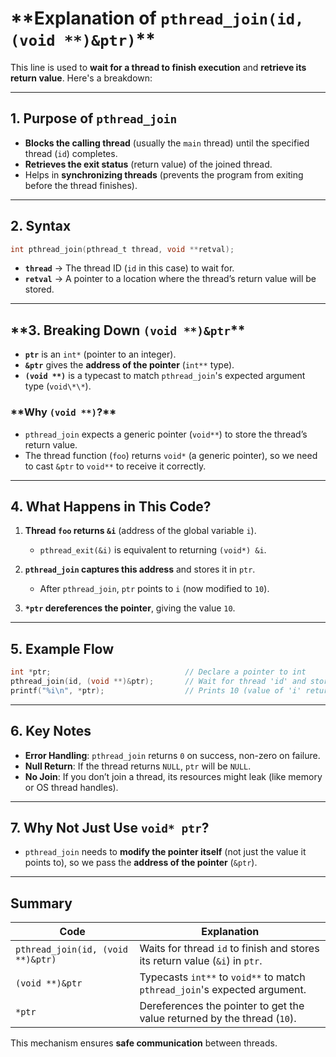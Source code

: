# **Explanation of `pthread_join(id, (void **)&ptr)`\*\*

This line is used to **wait for a thread to finish execution** and **retrieve its return value**. Here's a breakdown:

---

## **1. Purpose of `pthread_join`**

- **Blocks the calling thread** (usually the `main` thread) until the specified thread (`id`) completes.
- **Retrieves the exit status** (return value) of the joined thread.
- Helps in **synchronizing threads** (prevents the program from exiting before the thread finishes).

---

## **2. Syntax**

```c
int pthread_join(pthread_t thread, void **retval);
```

- **`thread`** → The thread ID (`id` in this case) to wait for.
- **`retval`** → A pointer to a location where the thread’s return value will be stored.

---

## **3. Breaking Down `(void **)&ptr`\*\*

- **`ptr`** is an `int*` (pointer to an integer).
- **`&ptr`** gives the **address of the pointer** (`int**` type).
- **`(void **)`** is a typecast to match `pthread_join`'s expected argument type (`void\*\*`).

### **Why `(void **)`?\*\*

- `pthread_join` expects a generic pointer (`void**`) to store the thread’s return value.
- The thread function (`foo`) returns `void*` (a generic pointer), so we need to cast `&ptr` to `void**` to receive it correctly.

---

## **4. What Happens in This Code?**

1. **Thread `foo` returns `&i`** (address of the global variable `i`).

   - `pthread_exit(&i)` is equivalent to returning `(void*) &i`.

2. **`pthread_join` captures this address** and stores it in `ptr`.

   - After `pthread_join`, `ptr` points to `i` (now modified to `10`).

3. **`*ptr` dereferences the pointer**, giving the value `10`.

---

## **5. Example Flow**

```c
int *ptr;                              // Declare a pointer to int
pthread_join(id, (void **)&ptr);       // Wait for thread 'id' and store its return value in 'ptr'
printf("%i\n", *ptr);                  // Prints 10 (value of 'i' returned by foo())
```

---

## **6. Key Notes**

- **Error Handling**: `pthread_join` returns `0` on success, non-zero on failure.
- **Null Return**: If the thread returns `NULL`, `ptr` will be `NULL`.
- **No Join**: If you don’t join a thread, its resources might leak (like memory or OS thread handles).

---

## **7. Why Not Just Use `void* ptr`?**

- `pthread_join` needs to **modify the pointer itself** (not just the value it points to), so we pass the **address of the pointer** (`&ptr`).

---

## **Summary**

| Code                              | Explanation                                                                  |
| --------------------------------- | ---------------------------------------------------------------------------- |
| `pthread_join(id, (void **)&ptr)` | Waits for thread `id` to finish and stores its return value (`&i`) in `ptr`. |
| `(void **)&ptr`                   | Typecasts `int**` to `void**` to match `pthread_join`'s expected argument.   |
| `*ptr`                            | Dereferences the pointer to get the value returned by the thread (`10`).     |

This mechanism ensures **safe communication** between threads.
